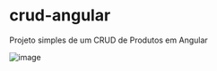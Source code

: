 # crud-angular
Projeto simples de um CRUD de Produtos em Angular

![image](https://user-images.githubusercontent.com/95253787/232256801-fd0aebcb-ba99-4785-ae1e-7eecc35dcce4.png)
